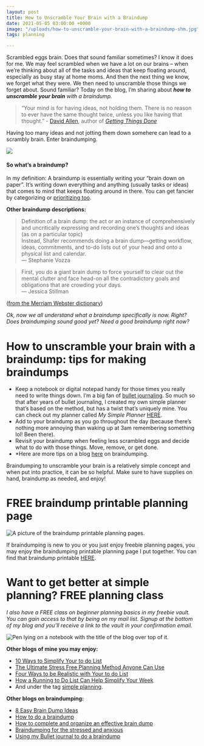 ```yaml
---
layout: post
title: How to Unscramble Your Brain with a Braindump
date: 2021-05-05 03:00:00 +0000
image: "/uploads/how-to-unscramble-your-brain-with-a-braindump-shm.jpg"
tags: planning

---
```

Scrambled eggs brain. Does that sound familiar sometimes? I know it does for me. We may feel scrambled when we have a lot on our brains – when we’re thinking about all of the tasks and ideas that keep floating around, especially as busy stay at home moms. And then the next thing we know, we forget what they were. We then need to unscramble those things we forget about. Sound familiar? Today on the blog, I’m sharing about **_how to unscramble your brain_** _with a braindump._

> “Your mind is for having ideas, not holding them. There is no reason to ever have the same thought twice, unless you like having that thought.” - [David Allen](https://gettingthingsdone.com/), author of [_Getting Things Done_](https://fourminutebooks.com/getting-things-done-summary/#:\\\~:text=1%2DSentence%2DSummary%3A%20Getting,on%20the%20task%20at%20hand.)

Having too many ideas and not jotting them down somehere can lead to a scrambly brain. Enter braindumping.

![](https://www.simplehomemom.com/uploads/how-to-unscramble-your-brain-with-a-braindump-shm.jpg)

#### So what’s a braindump?

In my definition: A braindump is essentially writing your “brain down on paper”. It’s writing down everything and anything (usually tasks or ideas) that comes to mind that keeps floating around in there. You can get fancier by categorizing or [prioritizing too](https://www.simplehomemom.com/how-a-priority-pyramid-can-change-your-life/).

**Other braindump descriptions:**

> Definition of a brain dump: the act or an instance of comprehensively and uncritically expressing and recording one’s thoughts and ideas (as on a particular topic)  
> Instead, Shafer recommends doing a brain dump—getting workflow, ideas, commitments, and to-do lists out of your head and onto a physical list and calendar.  
> — Stephanie Vozza

> First, you do a giant brain dump to force yourself to clear out the mental clutter and face head-on all the contradictory goals and obligations that are crowding your days.  
> — Jessica Stillman

([from the Merriam Webster dictionary](https://www.merriam-webster.com/dictionary/brain%20dump))

_Ok, now we all understand what a braindump specifically is now. Right? Does braindumping sound good yet? Need a good braindump right now?_

# How to unscramble your brain with a braindump: tips for making braindumps

* Keep a notebook or digital notepad handy for those times you really need to write things down. I’m a big fan of [bullet journaling](https://www.tinyrayofsunshine.com/blog/bullet-journal-guide). So much so that after years of bullet journaling, I created my own simple planner that’s based on the method, but has a twist that’s uniquely mine. You can check out my planner called _My Simple Planner_ [HERE](https://checkout.stripe.com/pay/cs_live_a17VWxl5dPsNfr8rHt4B1l3kRSSPeSz6Ybx9I7EDIyaxRiYTWpVrH0RK0K#fidkdWxOYHwnPyd1blppbHNgWjA0T1FER31HQU9yUnJyMzJzUklDRGd3TEZHRlJVNGJJVUhvbm5haXdGN2BQdEJmRkprbnJCfWBHSjB1aWJxQ1w3S05tf0hUTVR0aE52PUlNYmYzYEo9T09ENTVBaExHUE5qbScpJ3VpbGtuQH11anZgYUxhJz8nNz1qNTdkMlJGYFJQYWdsNmZiJyknd2BjYHd3YHcnPydtcXF1dj8qKnJycit2bGh1aWBtamhgaGpoK2ZqaConeCUl).
* Add to your braindump as you go throughout the day (because there’s nothing more annoying than waking up at 3am remembering something lol! Been there).
* Revisit your braindump when feeling less scrambled eggs and decide what to do with those things. Move, remove, or get done.
* *Here are more tips on a blog [here](https://www.lifehack.org/articles/productivity/how-to-do-the-ultimate-brain-dump.html) on braindumping.

Braindumping to unscramble your brain is a relatively simple concept and when put into practice, it can be so helpful. Make sure to have supplies on hand, braindump as needed, and enjoy!

# FREE braindump printable planning page

![A picture of the braindump printable planning pages.](https://www.simplehomemom.com/uploads/braindump-printable-planner-pages.jpg "How to Unscramble Your Brain with a Braindump Printables SHM")

If braindumping is new to you or you just enjoy freebie planning pages, you may enjoy the braindumping printable planning page I put together. You can find that braindump printable [HERE](https://mailchi.mp/df5816e44b8d/braindump-planner-pages).

# Want to get better at simple planning? FREE planning class

_I also have a FREE class on beginner planning basics in my freebie vault. You can gain access to that by being on my mail list. Signup at the bottom of my blog and you’ll receive a link to the vault in your confirmation email._

![Pen lying on a notebook with the title of the blog over top of it.](https://www.simplehomemom.com/uploads/how-to-unscramble-your-brain-with-a-braindump-shm-blog.png "How to Unscramble Your Brain with a Braindump SHM")

**Other blogs of mine you may enjoy:**

* [10 Ways to Simplify Your to do List](https://www.simplehomemom.com/10-ways-to-simplify-your-to-do-list/)
* [The Ultimate Stress Free Planning Method Anyone Can Use](https://www.simplehomemom.com/the-ultimate-stress-free-planning-method-anyone-can-use/)
* [Four Ways to be Realistic with Your to do List](https://www.simplehomemom.com/four-ways-to-be-realistic-with-your-to-do-list/)
* [How a Running to Do List Can Help Simplify Your Week](https://www.simplehomemom.com/how-a-running-to-do-list-can-help-simplify-your-weeks/)
* And under the tag [simple planning](https://www.simplehomemom.com/tags/#simple%20planning).

**Other blogs on braindumping:**

* [8 Easy Brain Dump Ideas](https://letsliveandlearn.com/brain-dump-ideas/)
* [How to do a braindump](https://diaryofajournalplanner.com/brain-dump/)
* [How to complete and organize an effective brain dump](https://kalynbrooke.com/life-and-style/time-management/brain-dump-101/)
* [Braindumping for the stressed and anxious](https://medium.com/@micahmcg0035/brain-dumping-for-the-stressed-and-anxious-a6f76e6c05c8)
* [Using my Bullet journal to do a braindump](https://stationerynerd.com/braindump/)